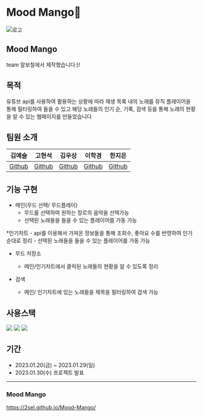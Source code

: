 # Mood Mango🥭

![로고](https://github.com/2sel/Mood-Mango/public/logo.png)  

## Mood Mango
team 알보칠에서 제작했습니다:)!
## 목적
유튜브 api를 사용하여 활용하는 상황에 따라 재생 목록 내의 노래를 뮤직 플레이어을 통해 필터링하여 들을 수 있고 해당 노래들의 인기 순, 기록, 검색 등을 통해 노래의 현황을 알 수 있는 웹페이지를 만들었습니다
## 팀원 소개
|김예슬|고현석|김우상|이학경|한지은
|------|------|------|------|------|
|[Github](https://github.com/2sel)|[Github](https://github.com/sukpo61)|[Github](https://github.com/freesian12)|[Github](https://github.com/suwoncityBoy)|[Github](https://github.com/yjyyls)|
## 기능 구현

* 메인(무드 선택/ 무드플레이)
    - 무드를 선택하여 원하는 장르의 음악을 선택가능
    - 선택된 노래들을 들을 수 있는 플레이어를 가동 가능

*인기차트
    - api를 이용해서 가져온 정보들을 통해 조회수, 좋아요 수를 반영하여 인기 순대로 정리
    - 선택된 노래들을 들을 수 있는 플레이어를 가동 가능
    
* 무드 저장소
    - 메인/인기차트에서 클릭된 노래들의 현황을 알 수 있도록 정리

* 검색
    - 메인/ 인기차트에 있는 노래들을 제목을 필터링하여 검색 가능
    
## 사용스택
<div align="left">
	<img src="https://img.shields.io/badge/HTML5-E34F26?style=flat&logo=HTML5&logoColor=white" />
	<img src="https://img.shields.io/badge/CSS3-1572B6?style=flat&logo=CSS3&logoColor=white" />
  <img src="https://img.shields.io/badge/Javascript-F7DF1E?style=flat&logo=Javascript&logoColor=black" />
</div>

## 기간
* 2023.01.20(금) ~ 2023.01.29(일)
* 2023.01.30(수) 프로젝트 발표

---

### Mood Mango
https://2sel.github.io/Mood-Mango/
